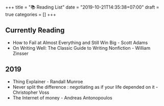 +++
title = "📚 Reading List"
date = "2019-10-21T14:35:38+07:00"
draft = true
categories = []
+++

## Currently Reading

- How to Fail at Almost Everything and Still Win Big - Scott Adams
- On Writing Well: The Classic Guide to Writing Nonfiction - William Zinsser

## 2019

- Thing Explainer - Randall Munroe
- Never split the difference : negotiating as if your life depended on it - Christopher Voss
- The Internet of money - Andreas Antonopoulos

